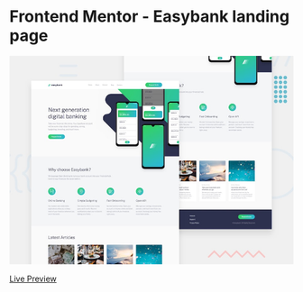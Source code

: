 # Frontend Mentor - Easybank landing page

![Design preview for the Easybank landing page coding challenge](./design/desktop-preview.jpg)

[Live Preview](https://islamkamalx1.github.io/Easybank/)

